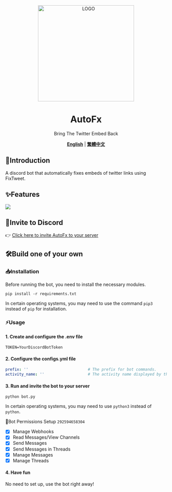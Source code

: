 <div align="center">

<img alt="LOGO" src="https://i.imgur.com/pD5bowS.png" width="300" height="300" />
  
# AutoFx

Bring The Twitter Embed Back

[**English**](./README.md) | [**繁體中文**](./README_zh.md)

</div>

## 📝Introduction

A discord bot that automatically fixes embeds of twitter links using FixTweet.

## ✨Features

![](https://i.imgur.com/ggTwHTN.gif)

## 🔗Invite to Discord

👉 [Click here to invite AutoFx to your server](https://discord.com/api/oauth2/authorize?client_id=1173685781265649745&permissions=292594658304&scope=bot)

## 🛠️Build one of your own

### 📥Installation

Before running the bot, you need to install the necessary modules.

```shell
pip install -r requirements.txt
```

In certain operating systems, you may need to use the command `pip3` instead of `pip` for installation.

### ⚡Usage

#### 1. Create and configure the .env file

```env
TOKEN=YourDiscordBotToken
```

#### 2. Configure the configs.yml file

```yml
prefix: ''                          # The prefix for bot commands.
activity_name: ''                   # The activity name displayed by the bot.
```

#### 3. Run and invite the bot to your server

```shell
python bot.py
```

In certain operating systems, you may need to use `python3` instead of `python`.

🔧Bot Permissions Setup `292594658304`

- [x] Manage Webhooks
- [x] Read Messages/View Channels
- [x] Send Messages
- [x] Send Messages in Threads
- [x] Manage Messages
- [x] Manage Threads

#### 4. Have fun

No need to set up, use the bot right away!
